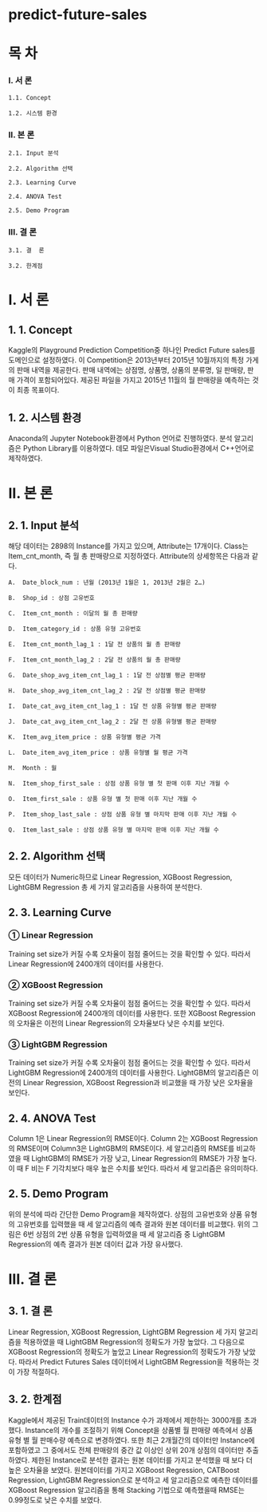 predict-future-sales
=====================
 
# 목		차

### I.	서     론

    1.1. Concept

    1.2. 시스템 환경


### II.	본     론

    2.1. Input 분석

    2.2. Algorithm 선택

    2.3. Learning Curve

    2.4. ANOVA Test

    2.5. Demo Program


### III.	결     론

    3.1. 결	론

    3.2. 한계점



 
# I.		서     론

## 1. 1. Concept
Kaggle의 Playground Prediction Competition중 하나인 Predict Future sales를 도메인으로 설정하였다. 
이 Competition은 2013년부터 2015년 10월까지의 특정 가게의 판매 내역을 제공한다. 판매 내역에는 상점명, 상품명, 상품의 분류명, 일 판매량, 판매 가격이 포함되어있다. 
제공된 파일을 가지고 2015년 11월의 월 판매량을 예측하는 것이 최종 목표이다.

## 1. 2. 시스템 환경
Anaconda의 Jupyter Notebook환경에서 Python 언어로 진행하였다. 분석 알고리즘은 Python Library를 이용하였다. 데모 파일은Visual Studio환경에서 C++언어로 제작하였다.



# II.	본     론

## 2. 1. Input 분석
해당 데이터는 2898의 Instance를 가지고 있으며, Attribute는 17개이다. Class는 Item_cnt_month, 즉 월 총 판매량으로 지정하였다. Attribute의 상세항목은 다음과 같다.

    A.	Date_block_num : 년월 (2013년 1월은 1, 2013년 2월은 2…)

    B.	Shop_id : 상점 고유번호

    C.	Item_cnt_month : 이달의 월 총 판매량

    D.	Item_category_id : 상품 유형 고유번호

    E.	Item_cnt_month_lag_1 : 1달 전 상품의 월 총 판매량

    F.	Item_cnt_month_lag_2 : 2달 전 상품의 월 총 판매량

    G.	Date_shop_avg_item_cnt_lag_1 : 1달 전 상점별 평균 판매량

    H.	Date_shop_avg_item_cnt_lag_2 : 2달 전 상점별 평균 판매량

    I.	Date_cat_avg_item_cnt_lag_1 : 1달 전 상품 유형별 평균 판매량

    J.	Date_cat_avg_item_cnt_lag_2 : 2달 전 상품 유형별 평균 판매량

    K.	Item_avg_item_price : 상품 유형별 평균 가격

    L.	Date_item_avg_item_price : 상품 유형별 월 평균 가격

    M.	Month : 월

    N.	Item_shop_first_sale : 상점 상품 유형 별 첫 판매 이후 지난 개월 수

    O.	Item_first_sale : 상품 유형 별 첫 판매 이후 지난 개월 수

    P.	Item_shop_last_sale : 상점 상품 유형 별 마지막 판매 이후 지난 개월 수

    Q.	Item_last_sale : 상점 상품 유형 별 마지막 판매 이후 지난 개월 수


## 2. 2. Algorithm 선택
모든 데이터가 Numeric하므로 Linear Regression, XGBoost Regression, LightGBM Regression 총 세 가지 알고리즘을 사용하여 분석한다.

## 2. 3. Learning Curve
### ①	Linear Regression
Training set size가 커질 수록 오차율이 점점 줄어드는 것을 확인할 수 있다. 따라서 Linear Regression에 2400개의 데이터를 사용한다.
### ②	XGBoost Regression
 
Training set size가 커질 수록 오차율이 점점 줄어드는 것을 확인할 수 있다. 따라서 XGBoost Regression에 2400개의 데이터를 사용한다. 또한 XGBoost Regression의 오차율은 이전의 Linear Regression의 오차율보다 낮은 수치를 보인다.
### ③	LightGBM Regression
 
Training set size가 커질 수록 오차율이 점점 줄어드는 것을 확인할 수 있다. 따라서 LightGBM Regression에 2400개의 데이터를 사용한다. LightGBM의 알고리즘은 이전의 Linear Regression, XGBoost Regression과 비교했을 때 가장 낮은 오차율을 보인다.

## 2. 4. ANOVA Test
 
Column 1은 Linear Regression의 RMSE이다. Column 2는 XGBoost Regression의 RMSE이며 Column3은 LightGBM의 RMSE이다. 세 알고리즘의 RMSE를 비교하였을 때 LightGBM의 RMSE가 가장 낮고, Linear Regression의 RMSE가 가장 높다. 이 때 F 비는 F 기각치보다 매우 높은 수치를 보인다. 따라서 세 알고리즘은 유의미하다.

## 2. 5. Demo Program 
 
위의 분석에 따라 간단한 Demo Program을 제작하였다. 상점의 고유번호와 상품 유형의 고유번호를 입력했을 때 세 알고리즘의 예측 결과와 원본 데이터를 비교했다. 위의 그림은 6번 상점의 2번 상품 유형을 입력하였을 때 세 알고리즘 중 LightGBM Regression의 예측 결과가 원본 데이터 값과 가장 유사했다.



# III.	결     론


## 3. 1. 결	론
Linear Regression, XGBoost Regression, LightGBM Regression 세 가지 알고리즘을 적용하였을 때 LightGBM Regression의 정확도가 가장 높았다. 그 다음으로 XGBoost Regression의 정확도가 높았고 Linear Regression의 정확도가 가장 낮았다. 따라서 Predict Futures Sales 데이터에서 LightGBM Regression을 적용하는 것이 가장 적절하다.


## 3. 2. 한계점
Kaggle에서 제공된 Train데이터의 Instance 수가 과제에서 제한하는 3000개를 초과했다. Instance의 개수를 조절하기 위해 Concept을 상품별 월 판매량 예측에서 상품 유형 별 월 판매수량 예측으로 변경하였다. 또한 최근 2개월간의 데이터만 Instance에 포함하였고 그 중에서도 전체 판매량의 중간 값 이상인 상위 20개 상점의 데이터만 추출하였다. 제한된 Instance로 분석한 결과는 원본 데이터를 가지고 분석했을 때 보다 더 높은 오차율을 보였다. 원본데이터를 가지고 XGBoost Regression, CATBoost Regression, LightGBM Regression으로 분석하고 세 알고리즘으로 예측한 데이터를 XGBoost Regression 알고리즘을 통해 Stacking 기법으로 예측했을때 RMSE는 0.99정도로 낮은 수치를 보였다. 
